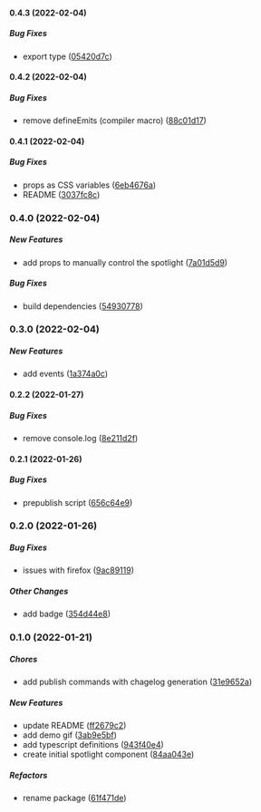 #### 0.4.3 (2022-02-04)

##### Bug Fixes

*  export type ([05420d7c](https://github.com/Smile-SA/spotlight-vue/commit/05420d7c1479874162b3f503b77701c85cc98ffa))

#### 0.4.2 (2022-02-04)

##### Bug Fixes

*  remove defineEmits (compiler macro) ([88c01d17](https://github.com/Smile-SA/spotlight-vue/commit/88c01d1727977424161599486b7038e31c55b687))

#### 0.4.1 (2022-02-04)

##### Bug Fixes

*  props as CSS variables ([6eb4676a](https://github.com/Smile-SA/spotlight-vue/commit/6eb4676a6f40582d907fdbc46eb57fd2cfc3ffc1))
*  README ([3037fc8c](https://github.com/Smile-SA/spotlight-vue/commit/3037fc8ca382b284b98d325f9fa983d9a874b619))

### 0.4.0 (2022-02-04)

##### New Features

*  add props to manually control the spotlight ([7a01d5d9](https://github.com/Smile-SA/spotlight-vue/commit/7a01d5d90578d7958a710b463d9626697ff26a5f))

##### Bug Fixes

*  build dependencies ([54930778](https://github.com/Smile-SA/spotlight-vue/commit/54930778d32bd737c638c82a99c20c77261fa3fd))

### 0.3.0 (2022-02-04)

##### New Features

*  add events ([1a374a0c](https://github.com/Smile-SA/spotlight-vue/commit/1a374a0c44051b4e29633354ceed93278d30809a))

#### 0.2.2 (2022-01-27)

##### Bug Fixes

*  remove console.log ([8e211d2f](https://github.com/Smile-SA/spotlight-vue/commit/8e211d2f4ead1652544c4cb8a837e0daae62f92d))

#### 0.2.1 (2022-01-26)

##### Bug Fixes

*  prepublish script ([656c64e9](https://github.com/Smile-SA/spotlight-vue/commit/656c64e91636e58a476b6159779a167eb7518faf))

### 0.2.0 (2022-01-26)

##### Bug Fixes

*  issues with firefox ([9ac89119](https://github.com/Smile-SA/spotlight-vue/commit/9ac89119f17b5d4a458c5b15a0f2229cc0ddaffa))

##### Other Changes

*  add badge ([354d44e8](https://github.com/Smile-SA/spotlight-vue/commit/354d44e8dfa192de183be2e2300804a774f21c83))

### 0.1.0 (2022-01-21)

##### Chores

*  add publish commands with chagelog generation ([31e9652a](https://github.com/Smile-SA/spotlight-vue/commit/31e9652a28e164532af823d927f302699b8542e2))

##### New Features

*  update README ([ff2679c2](https://github.com/Smile-SA/spotlight-vue/commit/ff2679c20e677884ed875f844fe99f9eb26342a8))
*  add demo gif ([3ab9e5bf](https://github.com/Smile-SA/spotlight-vue/commit/3ab9e5bf5b53115f555e66395e45f6c3fee11793))
*  add typescript definitions ([943f40e4](https://github.com/Smile-SA/spotlight-vue/commit/943f40e4976fe0980991ddf282d1881585ea7b33))
*  create initial spotlight component ([84aa043e](https://github.com/Smile-SA/spotlight-vue/commit/84aa043e8c03cc65e41eeab8c9db53fed75ea139))

##### Refactors

*  rename package ([61f471de](https://github.com/Smile-SA/spotlight-vue/commit/61f471de4ea1f081a543dda161e1e4ff0ec9eb35))

